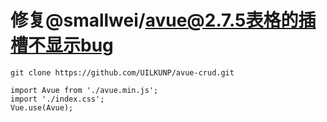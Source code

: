 # 修复@smallwei/avue@2.7.5表格的插槽不显示bug
```
git clone https://github.com/UILKUNP/avue-crud.git
```
```vue
import Avue from './avue.min.js';
import './index.css';
Vue.use(Avue);
```
